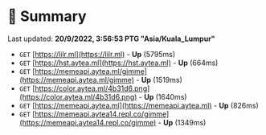# 📖 Summary
Last updated: **20/9/2022, 3:56:53 PTG "Asia/Kuala_Lumpur"**

- `GET` [https://lilr.ml](https://lilr.ml) - **Up** (5795ms)
- `GET` [https://hst.aytea.ml](https://hst.aytea.ml) - **Up** (664ms)
- `GET` [https://memeapi.aytea.ml/gimme](https://memeapi.aytea.ml/gimme) - **Up** (1519ms)
- `GET` [https://color.aytea.ml/4b31d6.png](https://color.aytea.ml/4b31d6.png) - **Up** (1640ms)
- `GET` [https://memeapi.aytea.ml](https://memeapi.aytea.ml) - **Up** (826ms)
- `GET` [https://memeapi.aytea14.repl.co/gimme](https://memeapi.aytea14.repl.co/gimme) - **Up** (1349ms)

